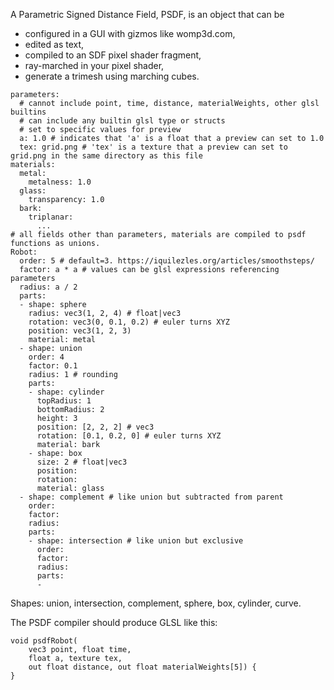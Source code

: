 A Parametric Signed Distance Field, PSDF, is an object that can be
 - configured in a GUI with gizmos like womp3d.com,
 - edited as text,
 - compiled to an SDF pixel shader fragment,
 - ray-marched in your pixel shader,
 - generate a trimesh using marching cubes.

```
parameters:
  # cannot include point, time, distance, materialWeights, other glsl builtins
  # can include any builtin glsl type or structs
  # set to specific values for preview
  a: 1.0 # indicates that 'a' is a float that a preview can set to 1.0
  tex: grid.png # 'tex' is a texture that a preview can set to grid.png in the same directory as this file
materials:
  metal:
    metalness: 1.0
  glass:
    transparency: 1.0
  bark:
    triplanar:
      ...
# all fields other than parameters, materials are compiled to psdf functions as unions.
Robot:
  order: 5 # default=3. https://iquilezles.org/articles/smoothsteps/
  factor: a * a # values can be glsl expressions referencing parameters
  radius: a / 2
  parts:
  - shape: sphere
    radius: vec3(1, 2, 4) # float|vec3
    rotation: vec3(0, 0.1, 0.2) # euler turns XYZ
    position: vec3(1, 2, 3)
    material: metal
  - shape: union
    order: 4
    factor: 0.1
    radius: 1 # rounding
    parts:
    - shape: cylinder
      topRadius: 1
      bottomRadius: 2
      height: 3
      position: [2, 2, 2] # vec3
      rotation: [0.1, 0.2, 0] # euler turns XYZ
      material: bark
    - shape: box
      size: 2 # float|vec3
      position:
      rotation:
      material: glass
  - shape: complement # like union but subtracted from parent
    order:
    factor:
    radius:
    parts:
    - shape: intersection # like union but exclusive
      order:
      factor:
      radius:
      parts:
      -
```

Shapes: union, intersection, complement, sphere, box, cylinder, curve.

The PSDF compiler should produce GLSL like this:

```
void psdfRobot(
    vec3 point, float time,
    float a, texture tex,
    out float distance, out float materialWeights[5]) {
}
```
